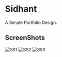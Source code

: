 
# Sidhant

A Simple Portfolio Design.

## ScreenShots

![SS1](https://github.com/sidhant947/SidhantApp/assets/88372783/1aee0f71-efe2-48d5-9d01-ab96dcf13b92)
![SS2](https://github.com/sidhant947/SidhantApp/assets/88372783/f83c9f5b-e880-40be-a9d7-617b47ceda17)
![SS3](https://github.com/sidhant947/SidhantApp/assets/88372783/5db2d05f-aba4-4791-8062-5e6a2402da8f)

